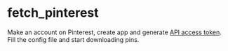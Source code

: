 # fetch_pinterest

Make an account on Pinterest, create app and generate [API access token](https://developers.pinterest.com/tools/access_token/?).  
Fill the config file and start downloading pins.  
